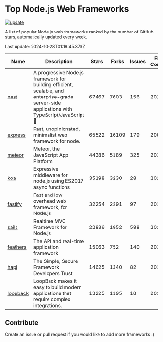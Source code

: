 # Top Node.js Web Frameworks

[![update](https://github.com/sunnysid3up/nodejs-web-frameworks/actions/workflows/update.yml/badge.svg)](https://github.com/sunnysid3up/nodejs-web-frameworks/actions/workflows/update.yml)

A list of popular Node.js web frameworks ranked by the number of GitHub stars, automatically updated every week.

Last update: 2024-10-28T01:19:45.379Z

| Name          | Description          | Stars                     | Forks          | Issues               | First Commit        | Last Commit         | Language          |
|---------------|----------------------|---------------------------|----------------|----------------------|---------------------|---------------------|-------------------|
| [nest](https://github.com/nestjs/nest) | A progressive Node.js framework for building efficient, scalable, and enterprise-grade server-side applications with TypeScript/JavaScript 🚀 | 67467 | 7603 | 156 | 2017 | 2024-10-28 | TS |
| [express](https://github.com/expressjs/express) | Fast, unopinionated, minimalist web framework for node. | 65522 | 16109 | 179 | 2009 | 2024-10-27 | JS |
| [meteor](https://github.com/meteor/meteor) | Meteor, the JavaScript App Platform | 44386 | 5189 | 325 | 2012 | 2024-10-27 | JS |
| [koa](https://github.com/koajs/koa) | Expressive middleware for node.js using ES2017 async functions | 35198 | 3230 | 28 | 2013 | 2024-10-28 | JS |
| [fastify](https://github.com/fastify/fastify) | Fast and low overhead web framework, for Node.js | 32254 | 2291 | 97 | 2016 | 2024-10-28 | JS |
| [sails](https://github.com/balderdashy/sails) | Realtime MVC Framework for Node.js | 22836 | 1952 | 588 | 2012 | 2024-10-27 | JS |
| [feathers](https://github.com/feathersjs/feathers) | The API and real-time application framework | 15063 | 752 | 140 | 2011 | 2024-10-27 | TS |
| [hapi](https://github.com/hapijs/hapi) | The Simple, Secure Framework Developers Trust | 14625 | 1340 | 82 | 2011 | 2024-10-28 | JS |
| [loopback](https://github.com/strongloop/loopback) | LoopBack makes it easy to build modern applications that require complex integrations. | 13225 | 1195 | 18 | 2013 | 2024-10-25 | JS |

## Contribute 

Create an issue or pull request if you would like to add more frameworks :)